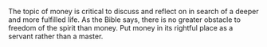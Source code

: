 The topic of money  is critical to discuss and reflect on in search of a deeper and more fulfilled life. As the Bible says, there is no greater obstacle to freedom of the spirit than money. Put money in its rightful place as a servant rather than a master.

